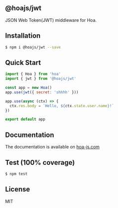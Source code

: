 ## @hoajs/jwt

JSON Web Token(JWT) middleware for Hoa.

## Installation

```bash
$ npm i @hoajs/jwt --save
```

## Quick Start

```js
import { Hoa } from 'hoa'
import { jwt } from '@hoajs/jwt'

const app = new Hoa()
app.use(jwt({ secret: 'shhhh' }))

app.use(async (ctx) => {
  ctx.res.body = `Hello, ${ctx.state.user.name}!`
})

export default app
```

## Documentation

The documentation is available on [hoa-js.com](https://hoa-js.com/middleware/jwt.html)

## Test (100% coverage)

```sh
$ npm test
```

## License

MIT
